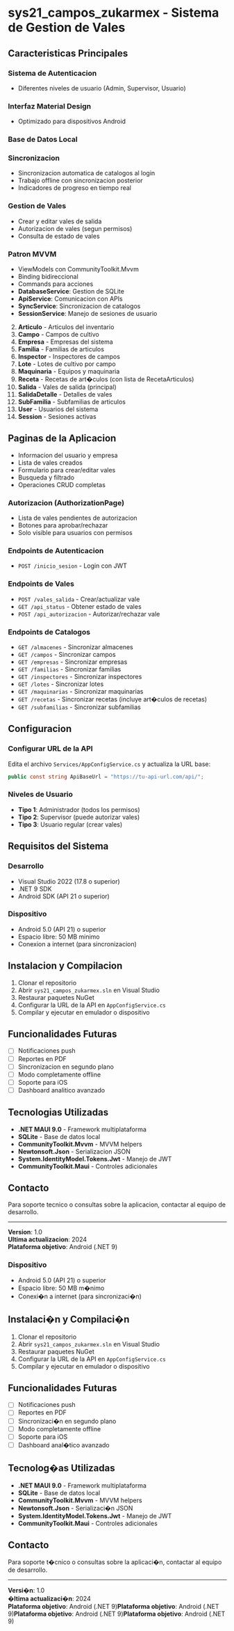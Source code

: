 # sys21_campos_zukarmex - Sistema de Gestion de Vales

## Caracteristicas Principales

### Sistema de Autenticacion
- Diferentes niveles de usuario (Admin, Supervisor, Usuario)

### Interfaz Material Design
- Optimizado para dispositivos Android

### Base de Datos Local

### Sincronizacion
- Sincronizacion automatica de catalogos al login
- Trabajo offline con sincronizacion posterior
- Indicadores de progreso en tiempo real
### Gestion de Vales
- Crear y editar vales de salida
- Autorizacion de vales (segun permisos)
- Consulta de estado de vales
### Patron MVVM
- ViewModels con CommunityToolkit.Mvvm
- Binding bidireccional
- Commands para acciones
- **DatabaseService**: Gestion de SQLite
- **ApiService**: Comunicacion con APIs
- **SyncService**: Sincronizacion de catalogos
- **SessionService**: Manejo de sesiones de usuario

2. **Articulo** - Articulos del inventario
3. **Campo** - Campos de cultivo
4. **Empresa** - Empresas del sistema
5. **Familia** - Familias de articulos
6. **Inspector** - Inspectores de campos
7. **Lote** - Lotes de cultivo por campo
8. **Maquinaria** - Equipos y maquinaria
9. **Receta** - Recetas de art�culos (con lista de RecetaArticulos)
10. **Salida** - Vales de salida (principal)
11. **SalidaDetalle** - Detalles de vales
12. **SubFamilia** - Subfamilias de articulos
13. **User** - Usuarios del sistema
14. **Session** - Sesiones activas

## Paginas de la Aplicacion

- Informacion del usuario y empresa
- Lista de vales creados
- Formulario para crear/editar vales
- Busqueda y filtrado
- Operaciones CRUD completas

### Autorizacion (AuthorizationPage)
- Lista de vales pendientes de autorizacion
- Botones para aprobar/rechazar
- Solo visible para usuarios con permisos
### Endpoints de Autenticacion
- `POST /inicio_sesion` - Login con JWT

### Endpoints de Vales
- `POST /vales_salida` - Crear/actualizar vale
- `GET /api_status` - Obtener estado de vales
- `POST /api_autorizacion` - Autorizar/rechazar vale

### Endpoints de Catalogos
- `GET /almacenes` - Sincronizar almacenes
- `GET /campos` - Sincronizar campos
- `GET /empresas` - Sincronizar empresas
- `GET /familias` - Sincronizar familias
- `GET /inspectores` - Sincronizar inspectores
- `GET /lotes` - Sincronizar lotes
- `GET /maquinarias` - Sincronizar maquinarias
- `GET /recetas` - Sincronizar recetas (incluye art�culos de recetas)
- `GET /subfamilias` - Sincronizar subfamilias

## Configuracion

### Configurar URL de la API
Edita el archivo `Services/AppConfigService.cs` y actualiza la URL base:

```csharp
public const string ApiBaseUrl = "https://tu-api-url.com/api/";
```

### Niveles de Usuario
- **Tipo 1**: Administrador (todos los permisos)
- **Tipo 2**: Supervisor (puede autorizar vales)
- **Tipo 3**: Usuario regular (crear vales)

## Requisitos del Sistema

### Desarrollo
- Visual Studio 2022 (17.8 o superior)
- .NET 9 SDK
- Android SDK (API 21 o superior)

### Dispositivo
- Android 5.0 (API 21) o superior
- Espacio libre: 50 MB minimo
- Conexion a internet (para sincronizacion)

## Instalacion y Compilacion

1. Clonar el repositorio
2. Abrir `sys21_campos_zukarmex.sln` en Visual Studio
3. Restaurar paquetes NuGet
4. Configurar la URL de la API en `AppConfigService.cs`
5. Compilar y ejecutar en emulador o dispositivo

## Funcionalidades Futuras

- [ ] Notificaciones push
- [ ] Reportes en PDF
- [ ] Sincronizacion en segundo plano
- [ ] Modo completamente offline
- [ ] Soporte para iOS
- [ ] Dashboard analitico avanzado

## Tecnologias Utilizadas

- **.NET MAUI 9.0** - Framework multiplataforma
- **SQLite** - Base de datos local
- **CommunityToolkit.Mvvm** - MVVM helpers
- **Newtonsoft.Json** - Serializacion JSON
- **System.IdentityModel.Tokens.Jwt** - Manejo de JWT
- **CommunityToolkit.Maui** - Controles adicionales

## Contacto

Para soporte tecnico o consultas sobre la aplicacion, contactar al equipo de desarrollo.

---

**Version**: 1.0  
**Ultima actualizacion**: 2024  
**Plataforma objetivo**: Android (.NET 9)
### Dispositivo
- Android 5.0 (API 21) o superior
- Espacio libre: 50 MB m�nimo
- Conexi�n a internet (para sincronizaci�n)

## Instalaci�n y Compilaci�n

1. Clonar el repositorio
2. Abrir `sys21_campos_zukarmex.sln` en Visual Studio
3. Restaurar paquetes NuGet
4. Configurar la URL de la API en `AppConfigService.cs`
5. Compilar y ejecutar en emulador o dispositivo

## Funcionalidades Futuras

- [ ] Notificaciones push
- [ ] Reportes en PDF
- [ ] Sincronizaci�n en segundo plano
- [ ] Modo completamente offline
- [ ] Soporte para iOS
- [ ] Dashboard anal�tico avanzado

## Tecnolog�as Utilizadas

- **.NET MAUI 9.0** - Framework multiplataforma
- **SQLite** - Base de datos local
- **CommunityToolkit.Mvvm** - MVVM helpers
- **Newtonsoft.Json** - Serializaci�n JSON
- **System.IdentityModel.Tokens.Jwt** - Manejo de JWT
- **CommunityToolkit.Maui** - Controles adicionales

## Contacto

Para soporte t�cnico o consultas sobre la aplicaci�n, contactar al equipo de desarrollo.

---

**Versi�n**: 1.0  
**�ltima actualizaci�n**: 2024  
**Plataforma objetivo**: Android (.NET 9)**Plataforma objetivo**: Android (.NET 9)**Plataforma objetivo**: Android (.NET 9)**Plataforma objetivo**: Android (.NET 9)